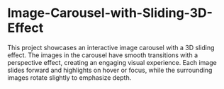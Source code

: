 # Image-Carousel-with-Sliding-3D-Effect
This project showcases an interactive image carousel with a 3D sliding effect. The images in the carousel have smooth transitions with a perspective effect, creating an engaging visual experience. Each image slides forward and highlights on hover or focus, while the surrounding images rotate slightly to emphasize depth.
